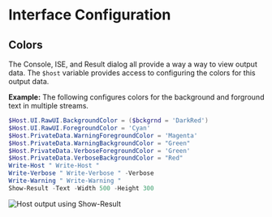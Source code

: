 # Interface Configuration

## Colors

The Console, ISE, and Result dialog all provide a way a way to view output data. The `$host` variable provides access to configuring the colors for this output data.

**Example:** The following configures colors for the background and forground text in multiple streams.

```powershell
$Host.UI.RawUI.BackgroundColor = ($bckgrnd = 'DarkRed')
$Host.UI.RawUI.ForegroundColor = 'Cyan'
$Host.PrivateData.WarningForegroundColor = 'Magenta'
$Host.PrivateData.WarningBackgroundColor = "Green"
$Host.PrivateData.VerboseForegroundColor = 'Green'
$Host.PrivateData.VerboseBackgroundColor = "Red"
Write-Host " Write-Host "
Write-Verbose " Write-Verbose " -Verbose
Write-Warning " Write-Warning "
Show-Result -Text -Width 500 -Height 300
```

![Host output using Show-Result](../.gitbook/assets/modaldialog-showresultcolors.png)

